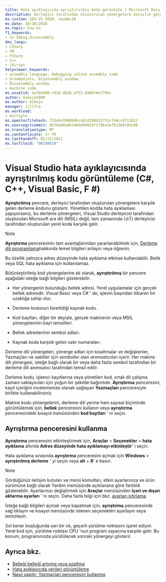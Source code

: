 ```yaml
---
title: Hata ayıklayıcıda ayrıştırılmış kodu görüntüle | Microsoft Docs
description: Derleyici tarafından oluşturulan yönergelere karşılık gelen derleme kodunu göstermek için Visual Studio 'daki ayrıştırma penceresini kullanın.
ms.custom: SEO-VS-2020, seodec18
ms.date: 10/30/2018
ms.topic: how-to
f1_keywords:
- vs.debug.disassembly
dev_langs:
- CSharp
- VB
- FSharp
- C++
- JScript
helpviewer_keywords:
- assembly language, debugging inline assembly code
- breakpoints, Disassembly window
- Disassembly window
- machine code
ms.assetid: eaf84dd0-c82d-481b-af51-690b74e7794c
author: mikejo5000
ms.author: mikejo
manager: jillfra
ms.workload:
- multiple
ms.openlocfilehash: 733eb439808d6cab2d290615751cf44ccd711022
ms.sourcegitcommit: 957da60a881469d9001df1f4ba3ef01388109c86
ms.translationtype: MT
ms.contentlocale: tr-TR
ms.lasthandoff: 01/13/2021
ms.locfileid: "98150619"
---
```

# <a name="view-disassembly-code-in-the-visual-studio-debugger-c-c-visual-basic-f"></a>Visual Studio hata ayıklayıcısında ayrıştırılmış kodu görüntüleme (C#, C++, Visual Basic, F #)

**Ayrıştırılmış** pencere, derleyici tarafından oluşturulan yönergelere karşılık gelen derleme kodunu gösterir. Yönetilen kodda hata ayıklaması yapıyorsanız, bu derleme yönergeleri, Visual Studio derleyicisi tarafından oluşturulan Microsoft ara dili (MSIL) değil, tam zamanında (JıT) derleyicisi tarafından oluşturulan yerel koda karşılık gelir.

> [!NOTE]
> **Ayrıştırma** penceresinin tam avantajlarından yararlanabilmek için, [Derleme dili programlama](https://wikipedia.org/wiki/Assembly_language)hakkında temel bilgileri anlayın veya öğrenin.

Bu özellik yalnızca adres düzeyinde hata ayıklama etkinse kullanılabilir. Betik veya SQL hata ayıklama için kullanılamaz.

Bütünleştirilmiş kod yönergelerine ek olarak, **ayrıştırılmış** bir pencere aşağıdaki isteğe bağlı bilgileri gösterebilir:

- Her yönergenin bulunduğu bellek adresi. Yerel uygulamalar için gerçek bellek adresidir. Visual Basic veya C# ' de, işlevin başından itibaren bir uzaklığa sahip olur.

- Derleme kodunun türetildiği kaynak kodu.

- Kod baytları, diğer bir deyişle, gerçek makinenin veya MSIL yönergelerinin bayt temsilleri.

- Bellek adreslerinin sembol adları.

- Kaynak koda karşılık gelen satır numaraları.

Derleme dili yönergeleri, yönerge adları için kısaltmalar ve değişkenler, Yazmaçları ve sabitler için *semboller* olan *anımsatıcıları* içerir. Her makine dili yönergesi, isteğe bağlı olarak bir veya daha fazla sembol tarafından bir derleme dili anımsatıcı tarafından temsil edilir.

Derleme kodu, işlemci kayıtlarına veya yönetilen kod, ortak dil çalışma zamanı saklayıcıları için yoğun bir şekilde bağımlıdır. **Ayrıştırma** penceresini, kayıt içeriğini incelemenize olanak sağlayan **Yazmaçları** penceresiyle birlikte kullanabilirsiniz.

Makine kodu yönergelerini, derleme dili yerine ham sayısal biçiminde görüntülemek için, **bellek** penceresini kullanın veya **ayrıştırma** penceresindeki kısayol menüsünden **kod baytları** ' ni seçin.

## <a name="use-the-disassembly-window"></a>Ayrıştırma penceresini kullanma

**Ayrıştırma** penceresini etkinleştirmek için, **Araçlar**  >  **Seçenekler**  >  **hata ayıklama** altında **Adres düzeyinde hata ayıklamayı etkinleştir**' i seçin.

Hata ayıklama sırasında **ayrıştırma** penceresini açmak için **Windows**  >  **ayrıştırılmış derleme** ' yi seçin veya **alt** + **8**' e basın.

> [!NOTE]
> Gördüğünüz iletişim kutuları ve menü komutları, etkin ayarlarınıza ve ürün sürümüne bağlı olarak Yardım menüsünde açıklanana göre farklılık gösterebilir. Ayarlarınızı değiştirmek için **Araçlar** menüsünden **Içeri ve dışarı aktarma ayarları** ' nı seçin. Daha fazla bilgi için bkz. [ayarları sıfırlama](../ide/environment-settings.md#reset-settings).

İsteğe bağlı bilgileri açmak veya kapatmak için, **ayrıştırma** penceresinde sağ tıklayın ve kısayol menüsünde istenen seçenekleri ayarlayın veya temizleyin.

Sol kenar boşluğunda sarı bir ok, geçerli yürütme noktasını işaret ediyor. Yerel kod için, yürütme noktası CPU 'nun program sayacına karşılık gelir. Bu konum, programınızda yürütülecek sonraki yönergeyi gösterir.

## <a name="see-also"></a>Ayrıca bkz.

* [Belleği belleği artırma veya azaltma](../debugger/how-to-page-up-or-down-in-memory.md)
* [Hata ayıklayıcıda verileri görüntüleme](../debugger/viewing-data-in-the-debugger.md)
* [Nasıl yapılır: Yazmaçları penceresini kullanma](../debugger/how-to-use-the-registers-window.md)
